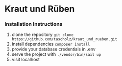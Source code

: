 # Kraut und Rüben

### Installation Instructions
1. clone the repository `git clone https://github.com/tascholz/kraut_und_rueben.git`
2. install dependencies `composer install`
3. provide your database credentials in .env
4. serve the project with `./vendor/bin/sail up`
5. visit localhost
